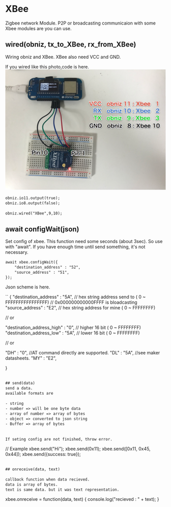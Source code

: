 # XBee
Zigbee network Module.
P2P or broadcasting communicaion with some Xbee modules are you can use.

## wired(obniz, tx_to_XBee, rx_from_XBee)

Wiring obniz and XBee. XBee also need VCC and GND.

If you wired like this photo,code is here.
![photo of wired XBee](./xbee.png)
```
obniz.io11.output(true);
obniz.io8.output(false);
   
obniz.wired("XBee",9,10);
```


## await configWait(json)

Set config of xbee. This function need some seconds (about 3sec).
So use with "await". 
If you have enough time until send something, it's not necessary.
```
await xbee.configWait({
   	"destination_address" : "52",
   	"source_address" : "51",
});
```

Json scheme is here.

``
{
  "destination_address" : "5A",     // hex string address send to  ( 0 ~ FFFFFFFFFFFFFFFF)
                                    // 0x000000000000FFFF is bloadcasting
  "source_address" : "E2",          // hex string address for mine ( 0 ~ FFFFFFFF)

  // or 

  "destination_address_high" : "0",  // higher 16 bit ( 0 ~ FFFFFFFF)
  "destination_address_low" : "5A",  // lower 16 bit ( 0 ~ FFFFFFFF)

  // or 

  "DH" : "0",                //AT command directly are supported.
  "DL" : "5A",               //see maker datasheets. 
  "MY" : "E2",
  
}
```

## send(data)
send a data.
available formats are

- string
- number => will be one byte data
- array of number => array of bytes
- object => converted to json string
- Buffer => array of bytes


If seting config are not finished, throw error. 
```
// Example
xbee.send("Hi");
xbee.send(0x11);
xbee.send([0x11, 0x45, 0x44]);
xbee.send({success: true});
```

## onreceive(data, text)

callback function when data recieved.
data is array of bytes.
text is same data. but it was text representation.

```
xbee.onreceive = function(data, text) {
    console.log("recieved : " + text);
}
```